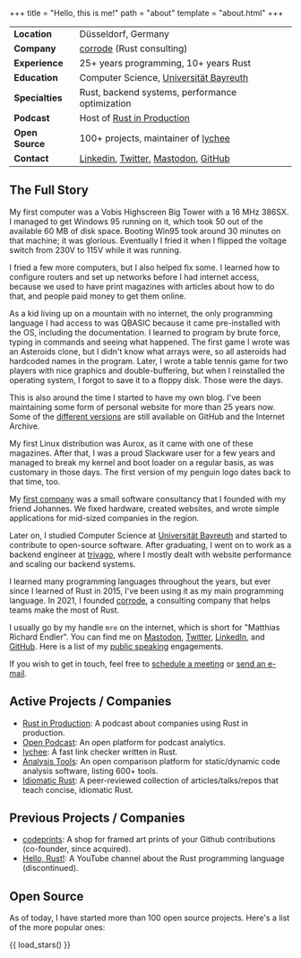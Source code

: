 +++
title = "Hello, this is me!"
path = "about"
template = "about.html"
+++

|                 |                                                                        |
| --------------- | ---------------------------------------------------------------------- |
| **Location**    | Düsseldorf, Germany                                                    |
| **Company**     | [corrode](https://corrode.dev) (Rust consulting)                       |
| **Experience**  | 25+ years programming, 10+ years Rust                                  |
| **Education**   | Computer Science, [Universität Bayreuth](https://www.uni-bayreuth.de/) |
| **Specialties** | Rust, backend systems, performance optimization                        |
| **Podcast**     | Host of [Rust in Production](https://corrode.dev/podcast)              |
| **Open Source** | 100+ projects, maintainer of [lychee](https://lychee.cli.rs)           |
| **Contact**     | [Linkedin], [Twitter], [Mastodon], [GitHub]                            |

## The Full Story 

My first computer was a Vobis Highscreen Big Tower with a 16 MHz 386SX.
I managed to get Windows 95 running on it, which took 50 out of the available 60 MB of
disk space. Booting Win95 took around 30 minutes on that machine; it was glorious.
Eventually I fried it when I flipped the voltage switch from 230V to 115V while it was running.

I fried a few more computers, but I also helped fix some. I learned how to
configure routers and set up networks before I had internet access, because
we used to have print magazines with articles about how to do that,
and people paid money to get them online.

As a kid living up on a mountain with no internet, the only programming language
I had access to was QBASIC because it came pre-installed with the OS, including the documentation.
I learned to program by brute force, typing in commands and seeing what
happened.
The first game I wrote was an Asteroids clone, but I didn't know what arrays were,
so all asteroids had hardcoded names in the program.
Later, I wrote a table tennis game for two players with nice graphics and double-buffering, but
when I reinstalled the operating system, I forgot to save it to a floppy disk.
Those were the days.

This is also around the time I started to have my own blog.
I've been maintaining some form of personal website for more than 25 years now. Some of the [different versions](https://github.com/mre/endler.dev) are still available on GitHub and the Internet Archive.

My first Linux distribution was Aurox, as it came with one of these magazines.
After that, I was a proud Slackware user for a few years and managed to break my kernel and boot loader on a regular basis,
as was customary in those days.
The first version of my penguin logo dates back to that time, too.

My [first company](https://web.archive.org/web/20111128060819/http://www.ebit-systems.de/) was a small software consultancy that I founded with my friend Johannes.
We fixed hardware, created websites, and wrote simple applications for mid-sized companies in the region.

Later on, I studied Computer Science at [Universit&auml;t Bayreuth] and started to contribute to open-source software.
After graduating, I went on to work as a backend engineer at [trivago], where I
mostly dealt with website performance and scaling our backend systems. 

I learned many programming languages throughout the years, but ever since I learned of Rust in 2015, I've been using it as my main programming language.
In 2021, I founded [corrode](https://corrode.dev), a consulting company that helps teams
make the most of Rust.

I usually go by my handle `mre` on the internet, which is short for "Matthias Richard Endler".
You can find me on [Mastodon], [Twitter], [LinkedIn], and [GitHub].
Here is a list of my [public speaking][talks] engagements.

If you wish to get in touch, feel free to <a
href="https://cal.com/matthias-endler"> schedule a meeting</a> or <a
href="mailto:matthias@endler.dev">send an e-mail</a>.


## Active Projects / Companies

- [Rust in Production](https://corrode.dev/podcast): A podcast about companies using Rust in production.
- [Open Podcast](https://openpodcast.app): An open platform for podcast analytics.
- [lychee](https://lychee.cli.rs): A fast link checker written in Rust.
- [Analysis Tools](https://analysis-tools.dev): An open comparison
  platform for static/dynamic code analysis software, listing 600+ tools.
- [Idiomatic Rust](https://github.com/mre/idiomatic-rust): A
  peer-reviewed collection of articles/talks/repos that teach concise, idiomatic
  Rust.

## Previous Projects / Companies

- [codeprints](https://codeprints.dev): A shop for framed art prints of your
  Github contributions (co-founder, since acquired).
- [Hello, Rust!](https://corrode.dev/hello-rust/): A YouTube channel about the Rust programming language
  (discontinued).

## Open Source

As of today, I have started more than 100 open source projects. Here's a list of the more popular ones:

{{ load_stars() }}

[universit&auml;t bayreuth]: https://www.uni-bayreuth.de
[trivago]: https://tech.trivago.com/
[talks]: @/static/talks/index.md
[github]: https://github.com/mre/
[twitter]: https://twitter.com/matthiasendler
[linkedin]: https://www.linkedin.com/in/matthiasendler/
[mastodon]: https://mastodon.social/@mre